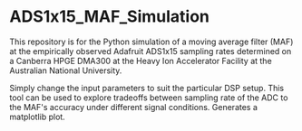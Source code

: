 # ADS1x15_MAF_Simulation
This repository is for the Python simulation of a moving average filter (MAF) at the empirically observed Adafruit ADS1x15 sampling rates determined on a Canberra HPGE DMA300 at the Heavy Ion Accelerator Facility at the Australian National University.

Simply change the input parameters to suit the particular DSP setup. This tool can be used to explore tradeoffs between sampling rate of the ADC to the MAF's accuracy under different signal conditions. Generates a matplotlib plot.
